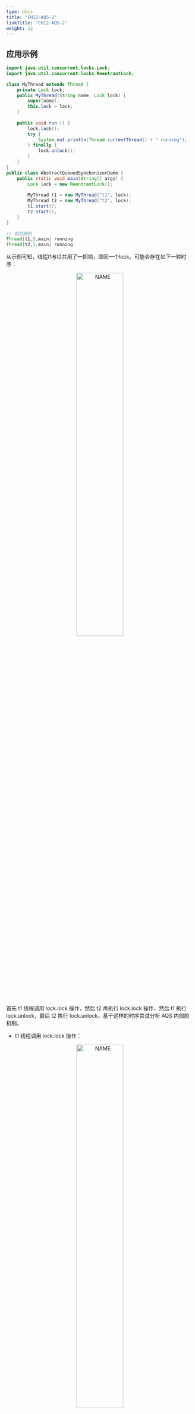 ```yaml
---
type: docs
title: "CH12-AQS-2"
linkTitle: "CH12-AQS-2"
weight: 12
---
```


## 应用示例

```java
import java.util.concurrent.locks.Lock;
import java.util.concurrent.locks.ReentrantLock;

class MyThread extends Thread {
    private Lock lock;
    public MyThread(String name, Lock lock) {
        super(name);
        this.lock = lock;
    }
    
    public void run () {
        lock.lock();
        try {
            System.out.println(Thread.currentThread() + " running");
        } finally {
            lock.unlock();
        }
    }
}
public class AbstractQueuedSynchonizerDemo {
    public static void main(String[] args) {
        Lock lock = new ReentrantLock();
        
        MyThread t1 = new MyThread("t1", lock);
        MyThread t2 = new MyThread("t2", lock);
        t1.start();
        t2.start();    
    }
}

// 前后随机
Thread[t1,5,main] running
Thread[t2,5,main] running
```

从示例可知，线程t1与t2共用了一把锁，即同一个lock。可能会存在如下一种时序：

<div align="center"> <img src="https://infi-img.oss-cn-hangzhou.aliyuncs.com/img/20210426235454.png" style="display:block;width:50%;" alt="NAME" align=center /> </div>

首先 t1 线程调用 lock.lock 操作，然后 t2 再执行 lock.lock 操作，然后 t1 执行 lock.unlock，最后 t2 执行 lock.unlock。基于这样的时序尝试分析 AQS 内部的机制。

- t1 线程调用 lock.lock 操作：

<div align="center"> <img src="https://infi-img.oss-cn-hangzhou.aliyuncs.com/img/20210426235655.png" style="display:block;width:50%;" alt="NAME" align=center /> </div>

- t2 再执行 lock.lock 操作：

<div align="center"> <img src="https://infi-img.oss-cn-hangzhou.aliyuncs.com/img/20210426235730.png" style="display:block;width:50%;" alt="NAME" align=center /> </div>

进过一系列方法调用，最后达到的状态是 t2 被禁用，因此调用了 LockSupport.lock。

- t1线程调用lock.unlock：

<div align="center"> <img src="https://infi-img.oss-cn-hangzhou.aliyuncs.com/img/20210426235830.png" style="display:block;width:50%;" alt="NAME" align=center /> </div>

t1线程中调用lock.unlock后，经过一系列的调用，最终的状态是释放了许可，因为调用了LockSupport.unpark。这时，t2线程就可以继续运行了。此时，会继续恢复t2线程运行环境，继续执行LockSupport.park后面的语句，即进一步调用如下。

<div align="center"> <img src="https://infi-img.oss-cn-hangzhou.aliyuncs.com/img/20210426235856.png" style="display:block;width:50%;" alt="NAME" align=center /> </div>

在上一步调用了LockSupport.unpark后，t2线程恢复运行，则运行parkAndCheckInterrupt，之后，继续运行acquireQueued方法，最后达到的状态是头结点head与尾结点tail均指向了t2线程所在的结点，并且之前的头结点已经从sync队列中断开了。

- t2线程调用lock.unlock，其方法调用顺序如下，只给出了主要的方法调用。

<div align="center"> <img src="https://infi-img.oss-cn-hangzhou.aliyuncs.com/img/20210426235925.png" style="display:block;width:50%;" alt="NAME" align=center /> </div>

t2线程执行lock.unlock后，最终达到的状态还是与之前的状态一样。